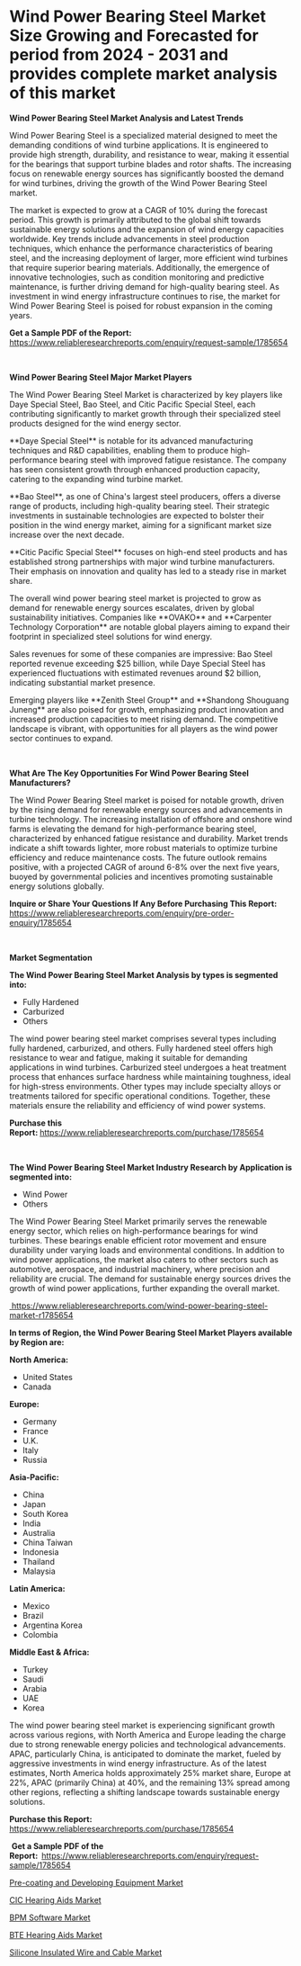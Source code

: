 <p><h1>Wind Power Bearing Steel Market Size Growing and Forecasted for period from 2024 - 2031 and provides complete market analysis of this market</h1></p><p><strong>Wind Power Bearing Steel Market Analysis and Latest Trends</strong></p>
<p><p>Wind Power Bearing Steel is a specialized material designed to meet the demanding conditions of wind turbine applications. It is engineered to provide high strength, durability, and resistance to wear, making it essential for the bearings that support turbine blades and rotor shafts. The increasing focus on renewable energy sources has significantly boosted the demand for wind turbines, driving the growth of the Wind Power Bearing Steel market.</p><p>The market is expected to grow at a CAGR of 10% during the forecast period. This growth is primarily attributed to the global shift towards sustainable energy solutions and the expansion of wind energy capacities worldwide. Key trends include advancements in steel production techniques, which enhance the performance characteristics of bearing steel, and the increasing deployment of larger, more efficient wind turbines that require superior bearing materials. Additionally, the emergence of innovative technologies, such as condition monitoring and predictive maintenance, is further driving demand for high-quality bearing steel. As investment in wind energy infrastructure continues to rise, the market for Wind Power Bearing Steel is poised for robust expansion in the coming years.</p></p>
<p><strong>Get a Sample PDF of the Report:&nbsp;</strong> <a href="https://www.reliableresearchreports.com/enquiry/request-sample/1785654?utm_campaign=37&utm_medium=2&utm_source=Github&utm_content=ia&utm_term=18122024&utm_id=wind-power-bearing-steel">https://www.reliableresearchreports.com/enquiry/request-sample/1785654</a></p>
<p>&nbsp;</p>
<p><strong>Wind Power Bearing Steel Major Market Players</strong></p>
<p><p>The Wind Power Bearing Steel Market is characterized by key players like Daye Special Steel, Bao Steel, and Citic Pacific Special Steel, each contributing significantly to market growth through their specialized steel products designed for the wind energy sector. </p><p>**Daye Special Steel** is notable for its advanced manufacturing techniques and R&D capabilities, enabling them to produce high-performance bearing steel with improved fatigue resistance. The company has seen consistent growth through enhanced production capacity, catering to the expanding wind turbine market. </p><p>**Bao Steel**, as one of China's largest steel producers, offers a diverse range of products, including high-quality bearing steel. Their strategic investments in sustainable technologies are expected to bolster their position in the wind energy market, aiming for a significant market size increase over the next decade.</p><p>**Citic Pacific Special Steel** focuses on high-end steel products and has established strong partnerships with major wind turbine manufacturers. Their emphasis on innovation and quality has led to a steady rise in market share.</p><p>The overall wind power bearing steel market is projected to grow as demand for renewable energy sources escalates, driven by global sustainability initiatives. Companies like **OVAKO** and **Carpenter Technology Corporation** are notable global players aiming to expand their footprint in specialized steel solutions for wind energy.</p><p>Sales revenues for some of these companies are impressive: Bao Steel reported revenue exceeding $25 billion, while Daye Special Steel has experienced fluctuations with estimated revenues around $2 billion, indicating substantial market presence. </p><p>Emerging players like **Zenith Steel Group** and **Shandong Shouguang Juneng** are also poised for growth, emphasizing product innovation and increased production capacities to meet rising demand. The competitive landscape is vibrant, with opportunities for all players as the wind power sector continues to expand.</p></p>
<p>&nbsp;</p>
<p><strong>What Are The Key Opportunities For Wind Power Bearing Steel Manufacturers?</strong></p>
<p><p>The Wind Power Bearing Steel market is poised for notable growth, driven by the rising demand for renewable energy sources and advancements in turbine technology. The increasing installation of offshore and onshore wind farms is elevating the demand for high-performance bearing steel, characterized by enhanced fatigue resistance and durability. Market trends indicate a shift towards lighter, more robust materials to optimize turbine efficiency and reduce maintenance costs. The future outlook remains positive, with a projected CAGR of around 6-8% over the next five years, buoyed by governmental policies and incentives promoting sustainable energy solutions globally.</p></p>
<p><strong>Inquire or Share Your Questions If Any Before Purchasing This Report:</strong> <a href="https://www.reliableresearchreports.com/enquiry/pre-order-enquiry/1785654?utm_campaign=37&utm_medium=2&utm_source=Github&utm_content=ia&utm_term=18122024&utm_id=wind-power-bearing-steel">https://www.reliableresearchreports.com/enquiry/pre-order-enquiry/1785654</a></p>
<p>&nbsp;</p>
<p><strong>Market Segmentation</strong></p>
<p><strong>The Wind Power Bearing Steel Market Analysis by types is segmented into:</strong></p>
<p><ul><li>Fully Hardened</li><li>Carburized</li><li>Others</li></ul></p>
<p><p>The wind power bearing steel market comprises several types including fully hardened, carburized, and others. Fully hardened steel offers high resistance to wear and fatigue, making it suitable for demanding applications in wind turbines. Carburized steel undergoes a heat treatment process that enhances surface hardness while maintaining toughness, ideal for high-stress environments. Other types may include specialty alloys or treatments tailored for specific operational conditions. Together, these materials ensure the reliability and efficiency of wind power systems.</p></p>
<p><strong>Purchase this Report:&nbsp;</strong><a href="https://www.reliableresearchreports.com/purchase/1785654?utm_campaign=37&utm_medium=2&utm_source=Github&utm_content=ia&utm_term=18122024&utm_id=wind-power-bearing-steel">https://www.reliableresearchreports.com/purchase/1785654</a></p>
<p>&nbsp;</p>
<p><strong>The Wind Power Bearing Steel Market Industry Research by Application is segmented into:</strong></p>
<p><ul><li>Wind Power</li><li>Others</li></ul></p>
<p><p>The Wind Power Bearing Steel Market primarily serves the renewable energy sector, which relies on high-performance bearings for wind turbines. These bearings enable efficient rotor movement and ensure durability under varying loads and environmental conditions. In addition to wind power applications, the market also caters to other sectors such as automotive, aerospace, and industrial machinery, where precision and reliability are crucial. The demand for sustainable energy sources drives the growth of wind power applications, further expanding the overall market.</p></p>
<p><a href="https://www.reliableresearchreports.com/wind-power-bearing-steel-market-r1785654?utm_campaign=37&utm_medium=2&utm_source=Github&utm_content=ia&utm_term=18122024&utm_id=wind-power-bearing-steel">&nbsp;https://www.reliableresearchreports.com/wind-power-bearing-steel-market-r1785654</a></p>
<p><strong>In terms of Region, the Wind Power Bearing Steel Market Players available by Region are:</strong></p>
<p>
    <p> <strong> North America: </strong>
        <ul>
            <li>United States</li>
            <li>Canada</li>
        </ul>
        </p> 
    <p> <strong> Europe: </strong>
        <ul>
            <li>Germany</li>
            <li>France</li>
            <li>U.K.</li>
            <li>Italy</li>
            <li>Russia</li>
        </ul>
        </p> 
    <p> <strong> Asia-Pacific: </strong>
        <ul>
            <li>China</li>
            <li>Japan</li>
            <li>South Korea</li>
            <li>India</li>
            <li>Australia</li>
            <li>China Taiwan</li>
            <li>Indonesia</li>
            <li>Thailand</li>
            <li>Malaysia</li>
        </ul>
        </p> 
    <p> <strong> Latin America: </strong>
        <ul>
            <li>Mexico</li>
            <li>Brazil</li>
            <li>Argentina Korea</li>
            <li>Colombia</li>
        </ul>
        </p> 
    <p> <strong> Middle East & Africa: </strong>
        <ul>
            <li>Turkey</li>
            <li>Saudi</li>
            <li>Arabia</li>
            <li>UAE</li>
            <li>Korea</li>
        </ul>
    </p>
    </p>
<p><p>The wind power bearing steel market is experiencing significant growth across various regions, with North America and Europe leading the charge due to strong renewable energy policies and technological advancements. APAC, particularly China, is anticipated to dominate the market, fueled by aggressive investments in wind energy infrastructure. As of the latest estimates, North America holds approximately 25% market share, Europe at 22%, APAC (primarily China) at 40%, and the remaining 13% spread among other regions, reflecting a shifting landscape towards sustainable energy solutions.</p></p>
<p><strong>Purchase this Report: </strong><a href="https://www.reliableresearchreports.com/purchase/1785654?utm_campaign=37&utm_medium=2&utm_source=Github&utm_content=ia&utm_term=18122024&utm_id=wind-power-bearing-steel">https://www.reliableresearchreports.com/purchase/1785654</a></p>
<p>&nbsp;<strong>Get a Sample PDF of the Report:&nbsp;&nbsp;</strong><a href="https://www.reliableresearchreports.com/enquiry/request-sample/1785654?utm_campaign=37&utm_medium=2&utm_source=Github&utm_content=ia&utm_term=18122024&utm_id=wind-power-bearing-steel">https://www.reliableresearchreports.com/enquiry/request-sample/1785654</a></p>
<p><strong></strong></p>
<p><p><a href="https://github.com/joannesouthgate/Market-Research-Report-List-5/blob/main/pre-coating-and-developing-equipment-market.md?utm_campaign=37&utm_medium=2&utm_source=Github&utm_content=ia&utm_term=18122024&utm_id=wind-power-bearing-steel">Pre-coating and Developing Equipment Market</a></p><p><a href="https://www.linkedin.com/pulse/growth-projections-cic-hearing-aids-market-from-2024-2031-oagtf?utm_campaign=37&utm_medium=2&utm_source=Github&utm_content=ia&utm_term=18122024&utm_id=wind-power-bearing-steel">CIC Hearing Aids Market</a></p><p><a href="https://www.linkedin.com/pulse/sustainability-trends-bpm-software-industry-market-implications-arpze?utm_campaign=37&utm_medium=2&utm_source=Github&utm_content=ia&utm_term=18122024&utm_id=wind-power-bearing-steel">BPM Software Market</a></p><p><a href="https://www.linkedin.com/pulse/global-bte-hearing-aids-market-analysis-explosive-growth-gr7yf?utm_campaign=37&utm_medium=2&utm_source=Github&utm_content=ia&utm_term=18122024&utm_id=wind-power-bearing-steel">BTE Hearing Aids Market</a></p><p><a href="https://github.com/wwwkeltoum/Market-Research-Report-List-5/blob/main/silicone-insulated-wire-and-cable-market.md?utm_campaign=37&utm_medium=2&utm_source=Github&utm_content=ia&utm_term=18122024&utm_id=wind-power-bearing-steel">Silicone Insulated Wire and Cable Market</a></p></p>